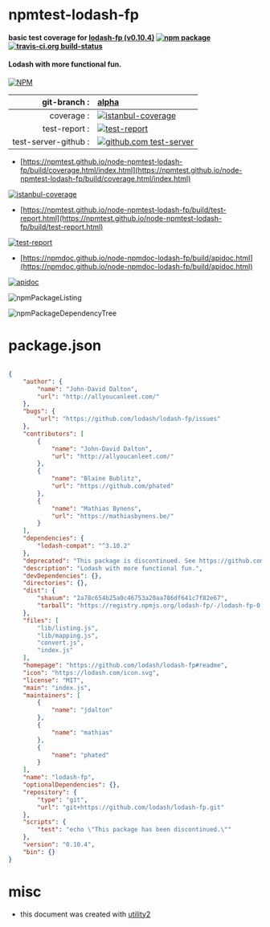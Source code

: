 # npmtest-lodash-fp

#### basic test coverage for  [lodash-fp (v0.10.4)](https://github.com/lodash/lodash-fp#readme)  [![npm package](https://img.shields.io/npm/v/npmtest-lodash-fp.svg?style=flat-square)](https://www.npmjs.org/package/npmtest-lodash-fp) [![travis-ci.org build-status](https://api.travis-ci.org/npmtest/node-npmtest-lodash-fp.svg)](https://travis-ci.org/npmtest/node-npmtest-lodash-fp)

#### Lodash with more functional fun.

[![NPM](https://nodei.co/npm/lodash-fp.png?downloads=true&downloadRank=true&stars=true)](https://www.npmjs.com/package/lodash-fp)

| git-branch : | [alpha](https://github.com/npmtest/node-npmtest-lodash-fp/tree/alpha)|
|--:|:--|
| coverage : | [![istanbul-coverage](https://npmtest.github.io/node-npmtest-lodash-fp/build/coverage.badge.svg)](https://npmtest.github.io/node-npmtest-lodash-fp/build/coverage.html/index.html)|
| test-report : | [![test-report](https://npmtest.github.io/node-npmtest-lodash-fp/build/test-report.badge.svg)](https://npmtest.github.io/node-npmtest-lodash-fp/build/test-report.html)|
| test-server-github : | [![github.com test-server](https://npmtest.github.io/node-npmtest-lodash-fp/GitHub-Mark-32px.png)](https://npmtest.github.io/node-npmtest-lodash-fp/build/app/index.html) | | build-artifacts : | [![build-artifacts](https://npmtest.github.io/node-npmtest-lodash-fp/glyphicons_144_folder_open.png)](https://github.com/npmtest/node-npmtest-lodash-fp/tree/gh-pages/build)|

- [https://npmtest.github.io/node-npmtest-lodash-fp/build/coverage.html/index.html](https://npmtest.github.io/node-npmtest-lodash-fp/build/coverage.html/index.html)

[![istanbul-coverage](https://npmtest.github.io/node-npmtest-lodash-fp/build/screenCapture.buildCi.browser.%252Ftmp%252Fbuild%252Fcoverage.lib.html.png)](https://npmtest.github.io/node-npmtest-lodash-fp/build/coverage.html/index.html)

- [https://npmtest.github.io/node-npmtest-lodash-fp/build/test-report.html](https://npmtest.github.io/node-npmtest-lodash-fp/build/test-report.html)

[![test-report](https://npmtest.github.io/node-npmtest-lodash-fp/build/screenCapture.buildCi.browser.%252Ftmp%252Fbuild%252Ftest-report.html.png)](https://npmtest.github.io/node-npmtest-lodash-fp/build/test-report.html)

- [https://npmdoc.github.io/node-npmdoc-lodash-fp/build/apidoc.html](https://npmdoc.github.io/node-npmdoc-lodash-fp/build/apidoc.html)

[![apidoc](https://npmdoc.github.io/node-npmdoc-lodash-fp/build/screenCapture.buildCi.browser.%252Ftmp%252Fbuild%252Fapidoc.html.png)](https://npmdoc.github.io/node-npmdoc-lodash-fp/build/apidoc.html)

![npmPackageListing](https://npmtest.github.io/node-npmtest-lodash-fp/build/screenCapture.npmPackageListing.svg)

![npmPackageDependencyTree](https://npmtest.github.io/node-npmtest-lodash-fp/build/screenCapture.npmPackageDependencyTree.svg)



# package.json

```json

{
    "author": {
        "name": "John-David Dalton",
        "url": "http://allyoucanleet.com/"
    },
    "bugs": {
        "url": "https://github.com/lodash/lodash-fp/issues"
    },
    "contributors": [
        {
            "name": "John-David Dalton",
            "url": "http://allyoucanleet.com/"
        },
        {
            "name": "Blaine Bublitz",
            "url": "https://github.com/phated"
        },
        {
            "name": "Mathias Bynens",
            "url": "https://mathiasbynens.be/"
        }
    ],
    "dependencies": {
        "lodash-compat": "^3.10.2"
    },
    "deprecated": "This package is discontinued. See https://github.com/lodash/lodash/wiki/FP-Guide.",
    "description": "Lodash with more functional fun.",
    "devDependencies": {},
    "directories": {},
    "dist": {
        "shasum": "2a78c654b25a0c46753a20aa786df641c7f82e67",
        "tarball": "https://registry.npmjs.org/lodash-fp/-/lodash-fp-0.10.4.tgz"
    },
    "files": [
        "lib/listing.js",
        "lib/mapping.js",
        "convert.js",
        "index.js"
    ],
    "homepage": "https://github.com/lodash/lodash-fp#readme",
    "icon": "https://lodash.com/icon.svg",
    "license": "MIT",
    "main": "index.js",
    "maintainers": [
        {
            "name": "jdalton"
        },
        {
            "name": "mathias"
        },
        {
            "name": "phated"
        }
    ],
    "name": "lodash-fp",
    "optionalDependencies": {},
    "repository": {
        "type": "git",
        "url": "git+https://github.com/lodash/lodash-fp.git"
    },
    "scripts": {
        "test": "echo \"This package has been discontinued.\""
    },
    "version": "0.10.4",
    "bin": {}
}
```



# misc
- this document was created with [utility2](https://github.com/kaizhu256/node-utility2)
